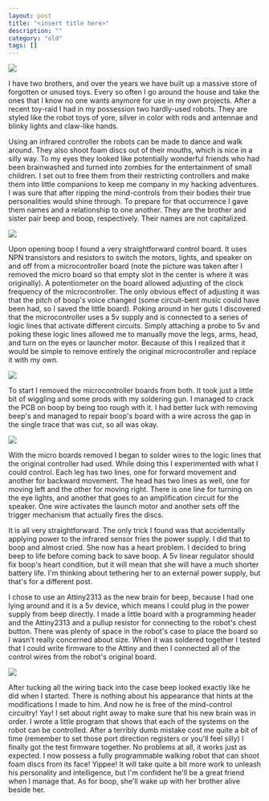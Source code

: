 ```yaml
---
layout: post
title: "<insert title here>"
description: ""
category: "old"
tags: []
---
```



[![](http://www.hackniac.com/blog/wp-content/uploads/2011/06/beep_front-1024x768.jpg)](http://www.hackniac.com/blog/wp-content/uploads/2011/06/beep_front.jpg)

I have two brothers, and over the years we have built up a massive store of forgotten or unused toys. Every so often I go around the house and take the ones that I know no one wants anymore for use in my own projects. After a recent toy-raid I had in my possession two hardly-used robots. They are styled like the robot toys of yore, silver in color with rods and antennae and blinky lights and claw-like hands.

<!--more-->

Using an infrared controller the robots can be made to dance and walk around. They also shoot foam discs out of their mouths, which is nice in a silly way. To my eyes they looked like potentially wonderful friends who had been brainwashed and turned into zombies for the entertainment of small children. I set out to free them from their restricting controllers and make them into little companions to keep me company in my hacking adventures. I was sure that after ripping the mind-controls from their bodies their true personalities would shine through. To prepare for that occurrence I gave them names and a relationship to one another. They are the brother and sister pair beep and boop, respectively. Their names are not capitalized.

[![](http://www.hackniac.com/blog/wp-content/uploads/2011/06/robot_orig_board-1024x768.jpg)](http://www.hackniac.com/blog/wp-content/uploads/2011/06/robot_orig_board.jpg)

Upon opening boop I found a very straightforward control board. It uses NPN transistors and resistors to switch the motors, lights, and speaker on and off from a microcontroller board (note the picture was taken after I removed the micro board so that empty slot in the center is where it was originally). A potentiometer on the board allowed adjusting of the clock frequency of the microcontroller. The only obvious effect of adjusting it was that the pitch of boop's voice changed (some circuit-bent music could have been had, so I saved the little board). Poking around in her guts I discovered that the microcontroller uses a 5v supply and is connected to a series of logic lines that activate different circuits. Simply attaching a probe to 5v and poking these logic lines allowed me to manually move the legs, arms, head, and turn on the eyes or launcher motor. Because of this I realized that it would be simple to remove entirely the original microcontroller and replace it with my own.

[![](http://www.hackniac.com/blog/wp-content/uploads/2011/06/robot_orig_control-e1308669686978.jpg)](http://www.hackniac.com/blog/wp-content/uploads/2011/06/robot_orig_control-e1308669686978.jpg)

To start I removed the microcontroller boards from both. It took just a little bit of wiggling and some prods with my soldering gun. I managed to crack the PCB on boop by being too rough with it. I had better luck with removing beep's and managed to repair boop's board with a wire across the gap in the single trace that was cut, so all was okay.

[![](http://www.hackniac.com/blog/wp-content/uploads/2011/06/boop_guts-1024x768.jpg)](http://www.hackniac.com/blog/wp-content/uploads/2011/06/boop_guts-e1308667953982.jpg)

With the micro boards removed I began to solder wires to the logic lines that the original controller had used. While doing this I experimented with what I could control. Each leg has two lines, one for forward movement and another for backward movement. The head has two lines as well, one for moving left and the other for moving right. There is one line for turning on the eye lights, and another that goes to an amplification circuit for the speaker. One wire activates the launch motor and another sets off the trigger mechanism that actually fires the discs.

It is all very straightforward. The only trick I found was that accidentally applying power to the infrared sensor fries the power supply. I did that to boop and almost cried. She now has a heart problem. I decided to bring beep to life before coming back to save boop. A 5v linear regulator should fix boop's heart condition, but it will mean that she will have a much shorter battery life. I'm thinking about tethering her to an external power supply, but that's for a different post.

I chose to use an Attiny2313 as the new brain for beep, because I had one lying around and it is a 5v device, which means I could plug in the power supply from beep directly. I made a little board with a programming header and the Attiny2313 and a pullup resistor for connecting to the robot's chest button. There was plenty of space in the robot's case to place the board so I wasn't really concerned about size. When it was soldered together I tested that I could write firmware to the Attiny and then I connected all of the control wires from the robot's original board.

[![](http://www.hackniac.com/blog/wp-content/uploads/2011/06/beep_gut_mod-1024x768.jpg)](http://www.hackniac.com/blog/wp-content/uploads/2011/06/beep_gut_mod.jpg)

After tucking all the wiring back into the case beep looked exactly like he did when I started. There is nothing about his appearance that hints at the modifications I made to him. And now he is free of the mind-control circuitry! Yay! I set about right away to make sure that his new brain was in order. I wrote a little program that shows that each of the systems on the robot can be controlled. After a terribly dumb mistake cost me quite a bit of time (remember to set those port direction registers or you'll feel silly) I finally got the test firmware together. No problems at all, it works just as expected. I now possess a fully programmable walking robot that can shoot foam discs from its face! Yippee! It will take quite a bit more work to unleash his personality and intelligence, but I'm confident he'll be a great friend when I manage that. As for boop, she'll wake up with her brother alive beside her.

